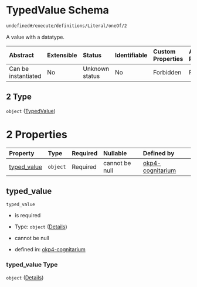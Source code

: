 # TypedValue Schema

```txt
undefined#/execute/definitions/Literal/oneOf/2
```

A value with a datatype.

| Abstract            | Extensible | Status         | Identifiable | Custom Properties | Additional Properties | Access Restrictions | Defined In                                                                     |
| :------------------ | :--------- | :------------- | :----------- | :---------------- | :-------------------- | :------------------ | :----------------------------------------------------------------------------- |
| Can be instantiated | No         | Unknown status | No           | Forbidden         | Forbidden             | none                | [okp4-cognitarium.json\*](schema/okp4-cognitarium.json "open original schema") |

## 2 Type

`object` ([TypedValue](okp4-cognitarium-executemsg-definitions-literal-oneof-typedvalue.md))

# 2 Properties

| Property                     | Type     | Required | Nullable       | Defined by                                                                                                                                                                             |
| :--------------------------- | :------- | :------- | :------------- | :------------------------------------------------------------------------------------------------------------------------------------------------------------------------------------- |
| [typed\_value](#typed_value) | `object` | Required | cannot be null | [okp4-cognitarium](okp4-cognitarium-executemsg-definitions-literal-oneof-typedvalue-properties-typed_value.md "undefined#/execute/definitions/Literal/oneOf/2/properties/typed_value") |

## typed\_value

`typed_value`

* is required

* Type: `object` ([Details](okp4-cognitarium-executemsg-definitions-literal-oneof-typedvalue-properties-typed_value.md))

* cannot be null

* defined in: [okp4-cognitarium](okp4-cognitarium-executemsg-definitions-literal-oneof-typedvalue-properties-typed_value.md "undefined#/execute/definitions/Literal/oneOf/2/properties/typed_value")

### typed\_value Type

`object` ([Details](okp4-cognitarium-executemsg-definitions-literal-oneof-typedvalue-properties-typed_value.md))
